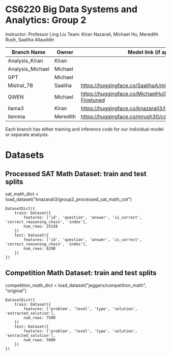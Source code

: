 # CS6220 Big Data Systems and Analytics: Group 2

Instructor: Professor Ling Liu
Team: Kiran Nazarali, Michael Hu, Meredith Rush, Saaliha Allauddin

| Branch Name | Owner | Model link (if applicable)
|------------------|------------------|------------------|
| Analysis_Kiran  | Kiran  | |
| Analysis_Michael  | Michael | |
| GPT   | Michael    | |
| Mistral_7B   | Saaliha    | https://huggingface.co/SaalihaA/mistral_v7_Competition_Dataset |
| QWEN   | Michael    | https://huggingface.co/MichaelHu03/CS6220-QWEN-Comp-Finetuned|
| llama3   | Kiran    | https://huggingface.co/knazarali3/llama3_COMPETITION_MATH |
| llemma   | Meredith  | https://huggingface.co/mrush30/cs6220-llemma_both |

Each branch has either training and inference code for our individual model or separate analysis.

# Datasets
## Processed SAT Math Dataset: train and test splits
sat_math_dict = load_dataset("knazarali3/group2_processed_sat_math_cot")
```
DatasetDict({
    train: Dataset({
        features: ['id', 'question', 'answer', 'is_correct', 'correct_reasoning_chain', 'index'],
        num_rows: 25158
    })
    test: Dataset({
        features: ['id', 'question', 'answer', 'is_correct', 'correct_reasoning_chain', 'index'],
        num_rows: 6290
    })
})
```

## Competition Math Dataset: train and test splits
competition_math_dict = load_dataset("jeggers/competition_math", "original")
```
DatasetDict({
    train: Dataset({
        features: ['problem', 'level', 'type', 'solution', 'extracted_solution'],
        num_rows: 7500
    })
    test: Dataset({
        features: ['problem', 'level', 'type', 'solution', 'extracted_solution'],
        num_rows: 5000
    })
})
```

